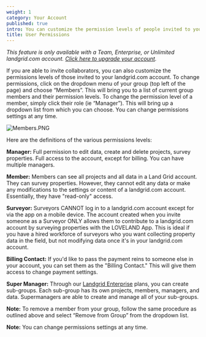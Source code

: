 ```yaml
---
weight: 1
category: Your Account
published: true
intro: You can customize the permission levels of people invited to your account
title: User Permissions
---
```

_This feature is only available with a Team, Enterprise, or Unlimited landgrid.com account. [Click here to upgrade your account](https://landgrid.com/plans)._

If you are able to invite collaborators, you can also customize the permissions levels of those invited to your landgrid.com account. To change permissions, click on the dropdown menu of your group (top left of the page) and choose “Members”. This will bring you to a list of current group members and their permission levels. To change the permission level of a member, simply click their role (ie “Manager”). This will bring up a dropdown list from which you can choose. You can change permissions settings at any time.

![Members.PNG]({{site.baseurl}}/img/Members.PNG)


Here are the definitions of the various permissions levels:

**Manager:**
Full permission to edit data, create and delete projects, survey properties. Full access to the account, except for billing. You can have multiple managers.

**Member:**
Members can see all projects and all data in a Land Grid account. They can survey properties. However, they cannot edit any data or make any modifications to the settings or content of a landgrid.com account. Essentially, they have "read-only" access.

**Surveyor:**
Surveyors CANNOT log in to a landgrid.com account except for via the app on a mobile device. The account created when you invite someone as a Surveyor ONLY allows them to contribute to a landgrid.com account by surveying properties with the LOVELAND App. This is ideal if you have a hired workforce of surveyors who you want collecting property data in the field, but not modifying data once it's in your landgrid.com account.

**Billing Contact:**
If you'd like to pass the payment reins to someone else in your account, you can set them as the "Billing Contact." This will give them access to change payment settings.

**Super Manager:**
Through our [Landgrid Enterprise](https://landgrid.com/enterprise) plans, you can create sub-groups. Each sub-group has its own projects, members, managers, and data. Supermanagers are able to create and manage all of your sub-groups. 

**Note:** To remove a member from your group, follow the same procedure as outlined above and select “Remove from Group” from the dropdown list.

**Note:** You can change permissions settings at any time.
